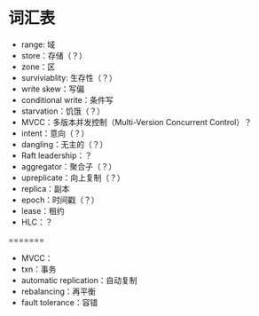 # 词汇表

- range: 域
- store：存储（？）
- zone：区
- surviviablity: 生存性（？）
- write skew：写偏
- conditional write：条件写
- starvation：饥饿（？）
- MVCC：多版本并发控制（Multi-Version Concurrent Control）？
- intent：意向（？）
- dangling：无主的（？）
- Raft leadership：？
- aggregator：聚合子（？）
- upreplicate：向上复制（？）
- replica：副本
- epoch：时间戳（？）
- lease：租约
- HLC：？

=======
- MVCC：
- txn：事务
- automatic replication：自动复制
- rebalancing：再平衡
- fault tolerance：容错

